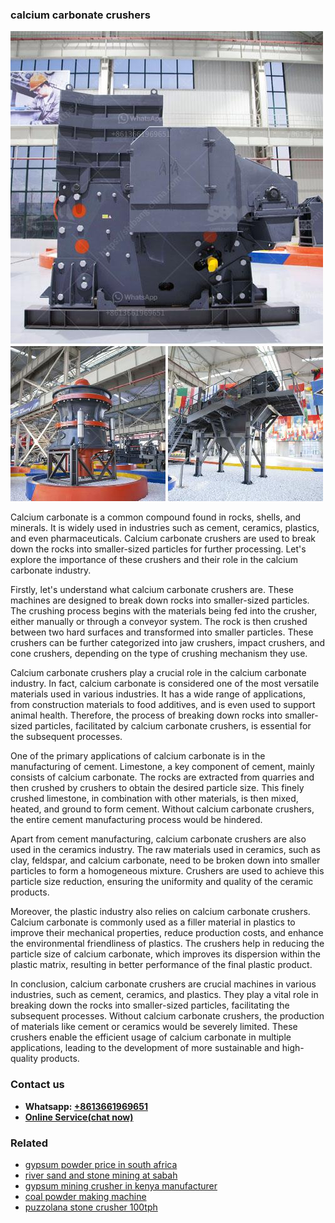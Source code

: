 <h3>calcium carbonate crushers</h3><img src='1706767879.jpg' alt=''><p>Calcium carbonate is a common compound found in rocks, shells, and minerals. It is widely used in industries such as cement, ceramics, plastics, and even pharmaceuticals. Calcium carbonate crushers are used to break down the rocks into smaller-sized particles for further processing. Let's explore the importance of these crushers and their role in the calcium carbonate industry.</p><p>Firstly, let's understand what calcium carbonate crushers are. These machines are designed to break down rocks into smaller-sized particles. The crushing process begins with the materials being fed into the crusher, either manually or through a conveyor system. The rock is then crushed between two hard surfaces and transformed into smaller particles. These crushers can be further categorized into jaw crushers, impact crushers, and cone crushers, depending on the type of crushing mechanism they use.</p><p>Calcium carbonate crushers play a crucial role in the calcium carbonate industry. In fact, calcium carbonate is considered one of the most versatile materials used in various industries. It has a wide range of applications, from construction materials to food additives, and is even used to support animal health. Therefore, the process of breaking down rocks into smaller-sized particles, facilitated by calcium carbonate crushers, is essential for the subsequent processes.</p><p>One of the primary applications of calcium carbonate is in the manufacturing of cement. Limestone, a key component of cement, mainly consists of calcium carbonate. The rocks are extracted from quarries and then crushed by crushers to obtain the desired particle size. This finely crushed limestone, in combination with other materials, is then mixed, heated, and ground to form cement. Without calcium carbonate crushers, the entire cement manufacturing process would be hindered.</p><p>Apart from cement manufacturing, calcium carbonate crushers are also used in the ceramics industry. The raw materials used in ceramics, such as clay, feldspar, and calcium carbonate, need to be broken down into smaller particles to form a homogeneous mixture. Crushers are used to achieve this particle size reduction, ensuring the uniformity and quality of the ceramic products.</p><p>Moreover, the plastic industry also relies on calcium carbonate crushers. Calcium carbonate is commonly used as a filler material in plastics to improve their mechanical properties, reduce production costs, and enhance the environmental friendliness of plastics. The crushers help in reducing the particle size of calcium carbonate, which improves its dispersion within the plastic matrix, resulting in better performance of the final plastic product.</p><p>In conclusion, calcium carbonate crushers are crucial machines in various industries, such as cement, ceramics, and plastics. They play a vital role in breaking down the rocks into smaller-sized particles, facilitating the subsequent processes. Without calcium carbonate crushers, the production of materials like cement or ceramics would be severely limited. These crushers enable the efficient usage of calcium carbonate in multiple applications, leading to the development of more sustainable and high-quality products.</p><h3>Contact us</h3><ul><li><strong>Whatsapp:&nbsp;<a href="https://wa.me/8613661969651">+8613661969651</a></strong></li><li><a href="https://swt.shibang-china.com/?git&amp;zhl&amp;calcium carbonate crushers"><strong>Online Service(chat now)</strong></a></li></ul><h3>Related</h3><ul><li><a href='gypsum powder price in south africa.md'>gypsum powder price in south africa</a></li><li><a href='river sand and stone mining at sabah.md'>river sand and stone mining at sabah</a></li><li><a href='gypsum mining crusher in kenya manufacturer.md'>gypsum mining crusher in kenya manufacturer</a></li><li><a href='coal powder making machine.md'>coal powder making machine</a></li><li><a href='puzzolana stone crusher 100tph.md'>puzzolana stone crusher 100tph</a></li></ul>